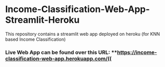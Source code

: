 # Income-Classification-Web-App-Streamlit-Heroku
This repository contains a streamlit web app deployed on heroku (for KNN based Income Classification)


### Live Web App can be found over this URL: **https://income-classification-web-app.herokuapp.com/((
